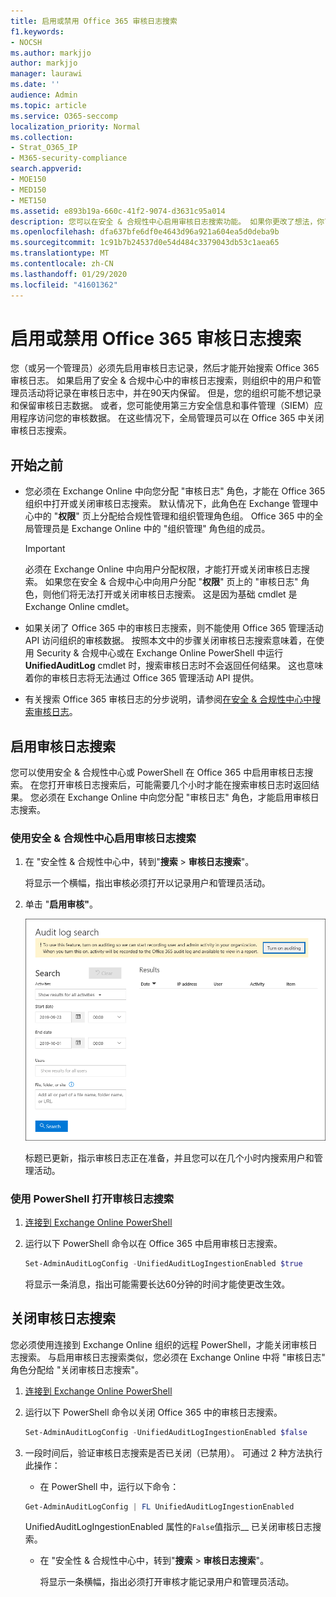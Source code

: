 ```yaml
---
title: 启用或禁用 Office 365 审核日志搜索
f1.keywords:
- NOCSH
ms.author: markjjo
author: markjjo
manager: laurawi
ms.date: ''
audience: Admin
ms.topic: article
ms.service: O365-seccomp
localization_priority: Normal
ms.collection:
- Strat_O365_IP
- M365-security-compliance
search.appverid:
- MOE150
- MED150
- MET150
ms.assetid: e893b19a-660c-41f2-9074-d3631c95a014
description: 您可以在安全 & 合规性中心启用审核日志搜索功能。 如果你更改了想法，你可以随时关闭。 当 "审核日志搜索" 关闭时，管理员无法在组织中搜索用户和管理员活动的 Office 365 审核日志。
ms.openlocfilehash: dfa637bfe6df0e4643d96a921a604ea5d0deba9b
ms.sourcegitcommit: 1c91b7b24537d0e54d484c3379043db53c1aea65
ms.translationtype: MT
ms.contentlocale: zh-CN
ms.lasthandoff: 01/29/2020
ms.locfileid: "41601362"
---
```

# <a name="turn-office-365-audit-log-search-on-or-off"></a>启用或禁用 Office 365 审核日志搜索

您（或另一个管理员）必须先启用审核日志记录，然后才能开始搜索 Office 365 审核日志。 如果启用了安全 & 合规中心中的审核日志搜索，则组织中的用户和管理员活动将记录在审核日志中，并在90天内保留。 但是，您的组织可能不想记录和保留审核日志数据。 或者，您可能使用第三方安全信息和事件管理（SIEM）应用程序访问您的审核数据。 在这些情况下，全局管理员可以在 Office 365 中关闭审核日志搜索。
  
## <a name="before-you-begin"></a>开始之前

- 您必须在 Exchange Online 中向您分配 "审核日志" 角色，才能在 Office 365 组织中打开或关闭审核日志搜索。 默认情况下，此角色在 Exchange 管理中心中的 "**权限**" 页上分配给合规性管理和组织管理角色组。 Office 365 中的全局管理员是 Exchange Online 中的 "组织管理" 角色组的成员。 
    
    > [!IMPORTANT]
    > 必须在 Exchange Online 中向用户分配权限，才能打开或关闭审核日志搜索。 如果您在安全 & 合规中心中向用户分配 "**权限**" 页上的 "审核日志" 角色，则他们将无法打开或关闭审核日志搜索。 这是因为基础 cmdlet 是 Exchange Online cmdlet。 
  
- 如果关闭了 Office 365 中的审核日志搜索，则不能使用 Office 365 管理活动 API 访问组织的审核数据。 按照本文中的步骤关闭审核日志搜索意味着，在使用 Security & 合规中心或在 Exchange Online PowerShell 中运行**UnifiedAuditLog** cmdlet 时，搜索审核日志时不会返回任何结果。 这也意味着你的审核日志将无法通过 Office 365 管理活动 API 提供。  
    
- 有关搜索 Office 365 审核日志的分步说明，请参阅[在安全 & 合规性中心中搜索审核日志](search-the-audit-log-in-security-and-compliance.md)。
    
## <a name="turn-on-audit-log-search"></a>启用审核日志搜索

您可以使用安全 & 合规性中心或 PowerShell 在 Office 365 中启用审核日志搜索。 在您打开审核日志搜索后，可能需要几个小时才能在搜索审核日志时返回结果。 您必须在 Exchange Online 中向您分配 "审核日志" 角色，才能启用审核日志搜索。
  
### <a name="use-the-security--compliance-center-to-turn-on-audit-log-search"></a>使用安全 & 合规性中心启用审核日志搜索

1. 在 "安全性 & 合规性中心中，转到"**搜索** \> **审核日志搜索**"。
    
   将显示一个横幅，指出审核必须打开以记录用户和管理员活动。

2. 单击 "**启用审核"**。
    
    ![单击 "启用审核"](media/39a9d35f-88d0-4bbe-a962-0be2f838e2bf.png)
  
    标题已更新，指示审核日志正在准备，并且您可以在几个小时内搜索用户和管理活动。
    
### <a name="use-powershell-to-turn-on-audit-log-search"></a>使用 PowerShell 打开审核日志搜索

1. [连接到 Exchange Online PowerShell](https://go.microsoft.com/fwlink/p/?LinkID=396554)
    
2. 运行以下 PowerShell 命令以在 Office 365 中启用审核日志搜索。
    
    ```powershell
    Set-AdminAuditLogConfig -UnifiedAuditLogIngestionEnabled $true
    ```

    将显示一条消息，指出可能需要长达60分钟的时间才能使更改生效。
  
## <a name="turn-off-audit-log-search"></a>关闭审核日志搜索

您必须使用连接到 Exchange Online 组织的远程 PowerShell，才能关闭审核日志搜索。 与启用审核日志搜索类似，您必须在 Exchange Online 中将 "审核日志" 角色分配给 "关闭审核日志搜索"。
  
1. [连接到 Exchange Online PowerShell](https://go.microsoft.com/fwlink/p/?LinkID=396554)
    
2. 运行以下 PowerShell 命令以关闭 Office 365 中的审核日志搜索。
    
    ```powershell
    Set-AdminAuditLogConfig -UnifiedAuditLogIngestionEnabled $false
    ```

3. 一段时间后，验证审核日志搜索是否已关闭（已禁用）。 可通过 2 种方法执行此操作：
    
    - 在 PowerShell 中，运行以下命令：

    ```powershell
    Get-AdminAuditLogConfig | FL UnifiedAuditLogIngestionEnabled
    ```

      UnifiedAuditLogIngestionEnabled 属性的`False`值指示__ 已关闭审核日志搜索。 
    
    - 在 "安全性 & 合规性中心中，转到"**搜索** \> **审核日志搜索**"。
    
      将显示一条横幅，指出必须打开审核才能记录用户和管理员活动。
